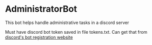 # AdministratorBot
This bot helps handle administrative tasks in a discord server

Must have discord bot token saved in file tokens.txt. Can get that from [discord's bot registration website](https://discordapp.com/developers/applications/)
